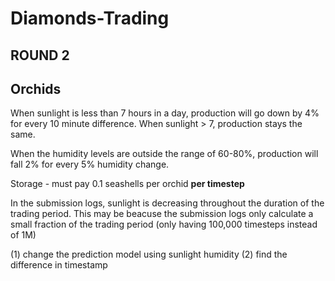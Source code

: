 # Diamonds-Trading

## ROUND 2
## Orchids
When sunlight is less than 7 hours in a day, production will go down by 4% for every 10 minute difference. 
When sunlight > 7, production stays the same.

When the humidity levels are outside the range of 60-80%, production will fall 2% for every 5% humidity change.

Storage - must pay 0.1 seashells per orchid **per timestep**

In the submission logs, sunlight is decreasing throughout the duration of the trading period. This may be beacuse the submission logs only calculate a small fraction of the trading period (only having 100,000 timesteps instead of 1M) 

(1) change the prediction model using sunlight humidity
(2) find the difference in timestamp